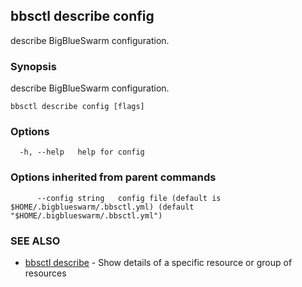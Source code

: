 ## bbsctl describe config

describe BigBlueSwarm configuration.

### Synopsis

describe BigBlueSwarm configuration.

```
bbsctl describe config [flags]
```

### Options

```
  -h, --help   help for config
```

### Options inherited from parent commands

```
      --config string   config file (default is $HOME/.bigblueswarm/.bbsctl.yml) (default "$HOME/.bigblueswarm/.bbsctl.yml")
```

### SEE ALSO

* [bbsctl describe](bbsctl_describe.md)	 - Show details of a specific resource or group of resources

